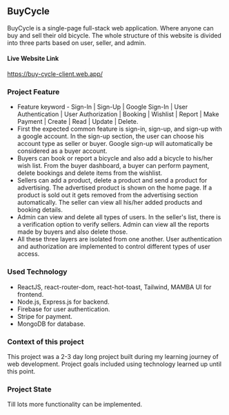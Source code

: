 ## BuyCycle
BuyCycle is a single-page full-stack web application. Where anyone can buy and sell their old bicycle. The whole structure of this website is divided into three parts based on user, seller, and admin.

#### Live Website Link

https://buy-cycle-client.web.app/

### Project Feature
* Feature keyword - Sign-In  | Sign-Up | Google Sign-In | User Authentication | User Authorization | Booking |  Wishlist | Report | Make Payment | Create | Read | Update | Delete.
* First the expected common feature is sign-in, sign-up, and sign-up with a google account. In the sign-up section, the user can choose his account type as seller or buyer. Google sign-up will automatically be considered as a buyer account.
* Buyers can book or report a bicycle and also add a bicycle to his/her wish list. From the buyer dashboard, a buyer can perform payment, delete bookings and delete items from the wishlist.
* Sellers can add a product, delete a product and send a product for advertising. The advertised product is shown on the home page. If a product is sold out it gets removed from the advertising section automatically. The seller can view all his/her added products and booking details.
* Admin can view and delete all types of users. In the seller's list, there is a verification option to verify sellers. Admin can view all the reports made by buyers and also delete those.
* All these three layers are isolated from one another. User authentication and authorization are implemented to control different types of user access. 

### Used Technology
* ReactJS, react-router-dom, react-hot-toast, Tailwind, MAMBA UI for frontend.
* Node.js, Express.js for backend. 
* Firebase for user authentication.
* Stripe for payment.
* MongoDB for database.

### Context of this project
This project was a 2-3 day long project built during my learning journey of web development. Project goals included using technology learned up until this point.

### Project State
Till lots more functionality can be implemented.
